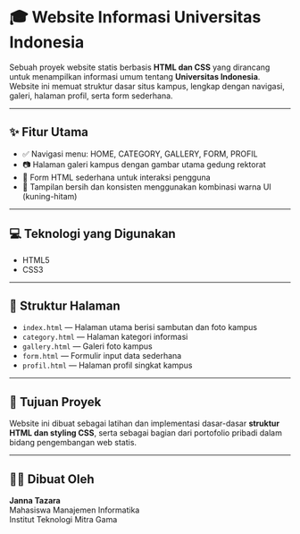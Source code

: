 
# 🎓 Website Informasi Universitas Indonesia

Sebuah proyek website statis berbasis **HTML dan CSS** yang dirancang untuk menampilkan informasi umum tentang **Universitas Indonesia**. Website ini memuat struktur dasar situs kampus, lengkap dengan navigasi, galeri, halaman profil, serta form sederhana.

---

## ✨ Fitur Utama
- ✅ Navigasi menu: HOME, CATEGORY, GALLERY, FORM, PROFIL  
- 📷 Halaman galeri kampus dengan gambar utama gedung rektorat  
- 📝 Form HTML sederhana untuk interaksi pengguna  
- 🎨 Tampilan bersih dan konsisten menggunakan kombinasi warna UI (kuning-hitam)

---

## 💻 Teknologi yang Digunakan
- HTML5
- CSS3

---

## 📂 Struktur Halaman
- `index.html` — Halaman utama berisi sambutan dan foto kampus  
- `category.html` — Halaman kategori informasi  
- `gallery.html` — Galeri foto kampus  
- `form.html` — Formulir input data sederhana  
- `profil.html` — Halaman profil singkat kampus

---

## 📌 Tujuan Proyek
Website ini dibuat sebagai latihan dan implementasi dasar-dasar **struktur HTML dan styling CSS**, serta sebagai bagian dari portofolio pribadi dalam bidang pengembangan web statis.

---

## 🧑‍🎓 Dibuat Oleh
**Janna Tazara**  
Mahasiswa Manajemen Informatika  
Institut Teknologi Mitra Gama
